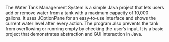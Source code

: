 The Water Tank Management System is a simple Java project that lets users add or remove water from a tank with a maximum capacity of 10,000 gallons. 
It uses JOptionPane for an easy-to-use interface and shows the current water level after every action. The program also prevents the tank from overflowing 
or running empty by checking the user’s input. It is a basic project that demonstrates abstraction and GUI interaction in Java.
